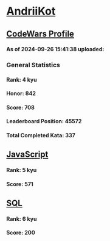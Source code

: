 # [AndriiKot](https://www.codewars.com/users/AndriiKot)
## [CodeWars Profile](https://www.codewars.com/users/AndriiKot)
#### As of 2024-09-26 15:41:38 uploaded:
### General Statistics
#### Rank: 4 kyu
#### Honor: 842
#### Score: 708
#### Leaderboard Position: 45572
#### Total Completed Kata: 337

## [JavaScript](https://github.com/AndriiKot/JavaScript__CodeWars)
#### Rank: 5 kyu
#### Score: 571

## [SQL](https://github.com/AndriiKot/SQL__CodeWars)
#### Rank: 6 kyu
#### Score: 200
